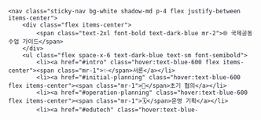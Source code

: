 <!DOCTYPE html>
<html lang="ko">
<head>
    <meta charset="UTF-8">
    <meta name="viewport" content="width=device-width, initial-scale=1.0">
    <title>🌐 국제공동수업 기획 가이드</title>
    <link href="https://cdn.jsdelivr.net/npm/tailwindcss@2.2.19/dist/tailwind.min.css" rel="stylesheet">
    <link href="https://fonts.googleapis.com/css2?family=Pretendard:wght@300;400;600;700&display=swap" rel="stylesheet">
    <style>
        body {
            font-family: 'Pretendard', sans-serif;
            color: #1a202c; /* 군청색 */
        }
        .text-dark-blue {
            color: #1a202c;
        }
        .bg-light-orange {
            background-color: #FFF7ED; /* Tailwind orange-50 */
        }
        .bg-medium-orange {
            background-color: #FED7AA; /* Tailwind orange-200 */
        }
        .bg-light-teal {
            background-color: #ECFDF5; /* Tailwind teal-50 */
        }
        .bg-medium-teal {
            background-color: #A7F3D0; /* Tailwind teal-200 */
        }
        .bg-light-sky {
            background-color: #F0F9FF; /* Tailwind sky-50 */
        }
        .bg-medium-sky {
            background-color: #BAE6FD; /* Tailwind sky-200 */
        }
        .sticky-nav {
            position: sticky;
            top: 0;
            z-index: 50;
        }
        .hover-highlight:hover {
            background-color: #F3F4F6;
        }
        .accordion-content {
            max-height: 0;
            overflow: hidden;
            transition: max-height 0.3s ease-out;
        }
        .accordion-content.active {
            max-height: 500px; /* Adjust as needed */
            transition: max-height 0.5s ease-in;
        }
    </style>
</head>
<body class="bg-gray-50">

    <nav class="sticky-nav bg-white shadow-md p-4 flex justify-between items-center">
        <div class="flex items-center">
            <span class="text-2xl font-bold text-dark-blue mr-2">🌐 국제공동수업 가이드</span>
        </div>
        <ul class="flex space-x-6 text-dark-blue text-sm font-semibold">
            <li><a href="#intro" class="hover:text-blue-600 flex items-center"><span class="mr-1">✨</span>서론</a></li>
            <li><a href="#initial-planning" class="hover:text-blue-600 flex items-center"><span class="mr-1">🤝</span>초기 협의</a></li>
            <li><a href="#operation-planning" class="hover:text-blue-600 flex items-center"><span class="mr-1">🗓️</span>운영 기획</a></li>
            <li><a href="#edutech" class="hover:text-blue-
